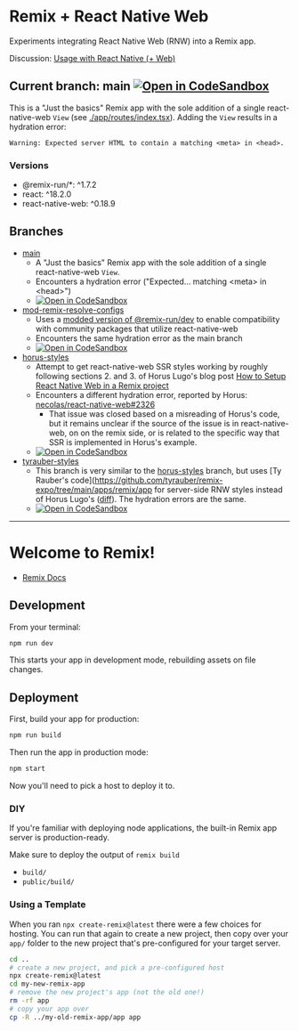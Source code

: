 # Remix + React Native Web

Experiments integrating React Native Web (RNW) into a Remix app.

Discussion: [Usage with React Native (+ Web)](https://github.com/remix-run/remix/discussions/1578)

## Current branch: main [![Open in CodeSandbox](https://img.shields.io/badge/Open%20in-CodeSandbox-blue?style=flat-square&logo=codesandbox)](https://githubbox.com/mikeylemmon/remix-rnw/blob/main/app/routes/index.tsx)

This is a "Just the basics" Remix app with the sole addition of a single
react-native-web `View` (see [./app/routes/index.tsx](./app/routes/index.tsx)).
Adding the `View` results in a hydration error:

```
Warning: Expected server HTML to contain a matching <meta> in <head>.
```

### Versions

- @remix-run/\*: ^1.7.2
- react: ^18.2.0
- react-native-web: ^0.18.9

## Branches

- [main](https://github.com/mikeylemmon/remix-rnw/tree/main)
  - A "Just the basics" Remix app with the sole addition of a single
    react-native-web `View`.
  - Encounters a hydration error ("Expected... matching &lt;meta&gt; in &lt;head&gt;")
  - [![Open in CodeSandbox](https://img.shields.io/badge/Open%20in-CodeSandbox-blue?style=flat-square&logo=codesandbox)](https://githubbox.com/mikeylemmon/remix-rnw/blob/main/app/routes/index.tsx)
- [mod-remix-resolve-configs](https://github.com/mikeylemmon/remix-rnw/tree/mod-remix-resolve-configs)
  - Uses a [modded version of @remix-run/dev](https://github.com/remix-run/remix/compare/main...mikeylemmon:remix:config-add-resolve-opts)
    to enable compatibility with community packages that utilize react-native-web
  - Encounters the same hydration error as the main branch
  - [![Open in CodeSandbox](https://img.shields.io/badge/Open%20in-CodeSandbox-blue?style=flat-square&logo=codesandbox)](https://githubbox.com/mikeylemmon/remix-rnw/blob/mod-remix-resolve-configs/app/routes/index.tsx)
- [horus-styles](https://github.com/mikeylemmon/remix-rnw/tree/horus-styles)
  - Attempt to get react-native-web SSR styles working by roughly following
    sections 2. and 3. of Horus Lugo's blog post
    [How to Setup React Native Web in a Remix project](https://horus.dev/blog/react-native-web-remix-setup)
  - Encounters a different hydration error, reported by Horus:
    [necolas/react-native-web#2326](https://github.com/necolas/react-native-web/issues/2326)
    - That issue was closed based on a misreading of Horus's code, but it
      remains unclear if the source of the issue is in react-native-web, on
      on the remix side, or is related to the specific way that SSR is
      implemented in Horus's example.
  - [![Open in CodeSandbox](https://img.shields.io/badge/Open%20in-CodeSandbox-blue?style=flat-square&logo=codesandbox)](https://githubbox.com/mikeylemmon/remix-rnw/blob/horus-styles/app/routes/index.tsx)
- [tyrauber-styles](https://github.com/mikeylemmon/remix-rnw/tree/tyrauber-styles)
  - This branch is very similar to the
    [horus-styles](https://github.com/mikeylemmon/remix-rnw/tree/horus-styles)
    branch, but uses
    [Ty Rauber's code](https://github.com/tyrauber/remix-expo/tree/main/apps/remix/app
    for server-side RNW styles instead of Horus Lugo's
    ([diff](https://github.com/mikeylemmon/remix-rnw/compare/horus-styles...tyrauber-styles)).
    The hydration errors are the same.
  - [![Open in CodeSandbox](https://img.shields.io/badge/Open%20in-CodeSandbox-blue?style=flat-square&logo=codesandbox)](https://githubbox.com/mikeylemmon/remix-rnw/blob/tyrauber-styles/app/routes/index.tsx)

---

# Welcome to Remix!

- [Remix Docs](https://remix.run/docs)

## Development

From your terminal:

```sh
npm run dev
```

This starts your app in development mode, rebuilding assets on file changes.

## Deployment

First, build your app for production:

```sh
npm run build
```

Then run the app in production mode:

```sh
npm start
```

Now you'll need to pick a host to deploy it to.

### DIY

If you're familiar with deploying node applications, the built-in Remix app server is production-ready.

Make sure to deploy the output of `remix build`

- `build/`
- `public/build/`

### Using a Template

When you ran `npx create-remix@latest` there were a few choices for hosting. You can run that again to create a new project, then copy over your `app/` folder to the new project that's pre-configured for your target server.

```sh
cd ..
# create a new project, and pick a pre-configured host
npx create-remix@latest
cd my-new-remix-app
# remove the new project's app (not the old one!)
rm -rf app
# copy your app over
cp -R ../my-old-remix-app/app app
```

